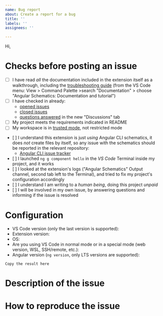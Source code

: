 ```yaml
---
name: Bug report
about: Create a report for a bug
title: ''
labels: ''
assignees: ''

---
```


<!-- Switch to the "Preview" tab to read the instructions more easily and be able to click on links directly -->

Hi,

# Checks before posting an issue

- [ ] I have read _all_ the documentation included in the extension itself as a walkthrough, including the [troubleshooting guide](https://github.com/cyrilletuzi/vscode-angular-schematics/blob/main/walkthroughs/troubleshooting.md) (from the VS Code menu: View > Command Palette >search "Documentation" > choose "Angular Schematics: Documentation and tutorial")
- [ ] I have checked in already:
  - [opened issues](https://github.com/cyrilletuzi/vscode-angular-schematics/issues)
  - [closed issues](https://github.com/cyrilletuzi/vscode-angular-schematics/issues?q=is%3Aissue+is%3Aclosed)
  - [questions answered](https://github.com/cyrilletuzi/vscode-angular-schematics/discussions/categories/q-a) in the new "Discussions" tab
- [ ] My project meets the requirements indicated in README
- [ ] My workspace is in [trusted mode](https://code.visualstudio.com/docs/editor/workspace-trust), not restricted mode
- [ ] I understand this extension is just *using* Angular CLI schematics, it does *not* create files by itself, so any issue with the schematics should be reported in the relevant repository:
  - [Angular CLI issue tracker](https://github.com/angular/angular-cli/issues)
- [ ] I launched `ng g component hello` in the *VS Code* Terminal inside my project, and it works
- [ ] I looked at the extension's logs ("Angular Schematics" Output channel, second tab left to the Terminal), and tried to fix my project's configuration accordingly
- [ ] I understand I am writing to a *human being*, doing this project *unpaid*
- [ ] I will be involved in my own issue, by answering questions and informing if the issue is resolved

<!-- Otherwise the issue will be closed. -->

# Configuration

- VS Code version (only the last version is supported): 
- Extension version: 
- OS: 
- Are you using VS Code in normal mode or in a special mode (web version, WSL, SSH/remote, etc.): 
- Angular version (`ng version`, only LTS versions are supported):
```
Copy the result here
```

# Description of the issue

<!-- Be precise, a vague description will not allow to find the problem. Additionnaly, if there is an error (in terminal or "Angular Schematics" Output channel or else), please copy/paste it. -->

# How to reproduce the issue

<!-- Most common scenarios have already been tested, so without reproduction steps I will not be able to help. -->
